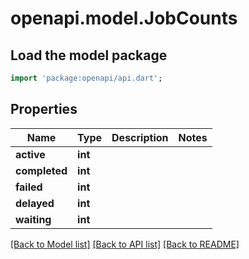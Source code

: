 # openapi.model.JobCounts

## Load the model package
```dart
import 'package:openapi/api.dart';
```

## Properties
Name | Type | Description | Notes
------------ | ------------- | ------------- | -------------
**active** | **int** |  | 
**completed** | **int** |  | 
**failed** | **int** |  | 
**delayed** | **int** |  | 
**waiting** | **int** |  | 

[[Back to Model list]](../README.md#documentation-for-models) [[Back to API list]](../README.md#documentation-for-api-endpoints) [[Back to README]](../README.md)


